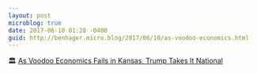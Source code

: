 ```yaml
---
layout: post
microblog: true
date: 2017-06-10 01:28 -0400
guid: http://benhager.micro.blog/2017/06/10/as-voodoo-economics.html
---
```

🏛 [As Voodoo Economics Fails in Kansas, Trump Takes It National](http://nymag.com/daily/intelligencer/2017/06/as-voodoo-economics-fails-in-kansas-trump-takes-it-national.html)
